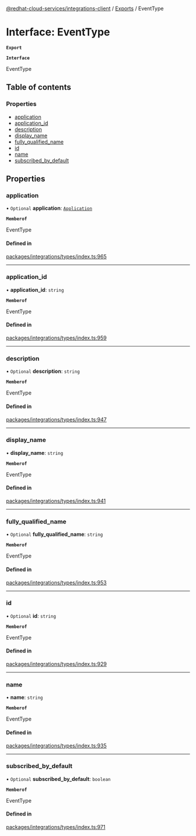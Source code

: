 [@redhat-cloud-services/integrations-client](../README.md) / [Exports](../modules.md) / EventType

# Interface: EventType

**`Export`**

**`Interface`**

EventType

## Table of contents

### Properties

- [application](EventType.md#application)
- [application\_id](EventType.md#application_id)
- [description](EventType.md#description)
- [display\_name](EventType.md#display_name)
- [fully\_qualified\_name](EventType.md#fully_qualified_name)
- [id](EventType.md#id)
- [name](EventType.md#name)
- [subscribed\_by\_default](EventType.md#subscribed_by_default)

## Properties

### application

• `Optional` **application**: [`Application`](Application.md)

**`Memberof`**

EventType

#### Defined in

[packages/integrations/types/index.ts:965](https://github.com/mkholjuraev/javascript-clients/blob/master/packages/integrations/types/index.ts#L965)

___

### application\_id

• **application\_id**: `string`

**`Memberof`**

EventType

#### Defined in

[packages/integrations/types/index.ts:959](https://github.com/mkholjuraev/javascript-clients/blob/master/packages/integrations/types/index.ts#L959)

___

### description

• `Optional` **description**: `string`

**`Memberof`**

EventType

#### Defined in

[packages/integrations/types/index.ts:947](https://github.com/mkholjuraev/javascript-clients/blob/master/packages/integrations/types/index.ts#L947)

___

### display\_name

• **display\_name**: `string`

**`Memberof`**

EventType

#### Defined in

[packages/integrations/types/index.ts:941](https://github.com/mkholjuraev/javascript-clients/blob/master/packages/integrations/types/index.ts#L941)

___

### fully\_qualified\_name

• `Optional` **fully\_qualified\_name**: `string`

**`Memberof`**

EventType

#### Defined in

[packages/integrations/types/index.ts:953](https://github.com/mkholjuraev/javascript-clients/blob/master/packages/integrations/types/index.ts#L953)

___

### id

• `Optional` **id**: `string`

**`Memberof`**

EventType

#### Defined in

[packages/integrations/types/index.ts:929](https://github.com/mkholjuraev/javascript-clients/blob/master/packages/integrations/types/index.ts#L929)

___

### name

• **name**: `string`

**`Memberof`**

EventType

#### Defined in

[packages/integrations/types/index.ts:935](https://github.com/mkholjuraev/javascript-clients/blob/master/packages/integrations/types/index.ts#L935)

___

### subscribed\_by\_default

• `Optional` **subscribed\_by\_default**: `boolean`

**`Memberof`**

EventType

#### Defined in

[packages/integrations/types/index.ts:971](https://github.com/mkholjuraev/javascript-clients/blob/master/packages/integrations/types/index.ts#L971)
